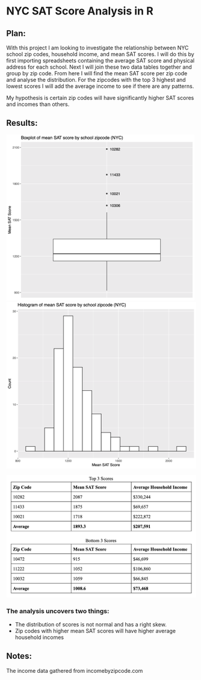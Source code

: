 # NYC SAT Score Analysis in R

## Plan:
With this project I am looking to investigate the relationship between NYC school zip codes, household income, and mean SAT scores. I will do this by first importing spreadsheets containing the average SAT score and physical address for each school. Next I will join these two data tables together and group by zip code. From here I will find the mean SAT score per zip code and analyse the distribution. For the zipcodes with the top 3 highest and lowest scores I will add the average income to see if there are any patterns.

My hypothesis is certain zip codes will have significantly higher SAT scores and incomes than others. 

## Results:

<img src="https://raw.githubusercontent.com/ericciarla/NYC_SAT_ANALYSIS/master/output/boxplot.png" width="500px"><img src="https://raw.githubusercontent.com/ericciarla/NYC_SAT_ANALYSIS/master/output/histogram.png" width="510px">
<p align="center">
  <img src="https://raw.githubusercontent.com/ericciarla/NYC_SAT_ANALYSIS/master/output/top3bottom3.png" width="700px">
</p>

### The analysis uncovers two things:
- The distribution of scores is not normal and has a right skew. 
- Zip codes with higher mean SAT scores will have higher average household incomes

## Notes:
The income data gathered from incomebyzipcode.com




